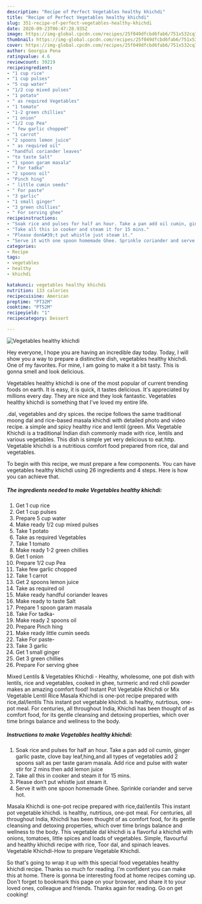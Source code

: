 ```yaml
---
description: "Recipe of Perfect Vegetables healthy khichdi"
title: "Recipe of Perfect Vegetables healthy khichdi"
slug: 351-recipe-of-perfect-vegetables-healthy-khichdi
date: 2020-09-23T06:47:28.935Z
image: https://img-global.cpcdn.com/recipes/25f049dfcbd6fab6/751x532cq70/vegetables-healthy-khichdi-recipe-main-photo.jpg
thumbnail: https://img-global.cpcdn.com/recipes/25f049dfcbd6fab6/751x532cq70/vegetables-healthy-khichdi-recipe-main-photo.jpg
cover: https://img-global.cpcdn.com/recipes/25f049dfcbd6fab6/751x532cq70/vegetables-healthy-khichdi-recipe-main-photo.jpg
author: Georgia Pena
ratingvalue: 4.6
reviewcount: 39219
recipeingredient:
- "1 cup rice"
- "1 cup pulses"
- "5 cup water"
- "1/2 cup mixed pulses"
- "1 potato"
- " as required Vegetables"
- "1 tomato"
- "1-2 green chillies"
- "1 onion"
- "1/2 cup Pea"
- " few garlic chopped"
- "1 carrot"
- "2 spoons lemon juice"
- " as required oil"
- "handful coriander leaves"
- "to taste Salt"
- "1 spoon garam masala"
- " For tadka"
- "2 spoons oil"
- "Pinch hing"
- " little cumin seeds"
- " For paste"
- "3 garlic"
- "1 small ginger"
- "3 green chillies"
- " For serving ghee"
recipeinstructions:
- "Soak rice and pulses for half an hour. Take a pan add oil cumin, ginger garlic paste, clove bay leaf,hing,and all types of vegetables add 2 spoons salt as per taste garam masala. Add rice and pulse with water stir for 2 mins then add lemon juice"
- "Take all this in cooker and steam it for 15 mins."
- "Please don&#39;t put whistle just steam it."
- "Serve it with one spoon homemade Ghee. Sprinkle coriander and serve hot."
categories:
- Recipe
tags:
- vegetables
- healthy
- khichdi

katakunci: vegetables healthy khichdi 
nutrition: 133 calories
recipecuisine: American
preptime: "PT32M"
cooktime: "PT52M"
recipeyield: "1"
recipecategory: Dessert

---
```



![Vegetables healthy khichdi](https://img-global.cpcdn.com/recipes/25f049dfcbd6fab6/751x532cq70/vegetables-healthy-khichdi-recipe-main-photo.jpg)

Hey everyone, I hope you are having an incredible day today. Today, I will show you a way to prepare a distinctive dish, vegetables healthy khichdi. One of my favorites. For mine, I am going to make it a bit tasty. This is gonna smell and look delicious.

Vegetables healthy khichdi is one of the most popular of current trending foods on earth. It is easy, it is quick, it tastes delicious. It's appreciated by millions every day. They are nice and they look fantastic. Vegetables healthy khichdi is something that I've loved my entire life.

.dal, vegetables and dry spices. the recipe follows the same traditional moong dal and rice-based masala khichdi with detailed photo and video recipe. a simple and spicy healthy rice and lentil (green. Mix Vegetable Khichdi is a traditional Indian dish commonly made with rice, lentils and various vegetables. This dish is simple yet very delicious to eat.http. Vegetable khichdi is a nutritious comfort food prepared from rice, dal and vegetables.


To begin with this recipe, we must prepare a few components. You can have vegetables healthy khichdi using 26 ingredients and 4 steps. Here is how you can achieve that.

<!--inarticleads1-->

##### The ingredients needed to make Vegetables healthy khichdi:

1. Get 1 cup rice
1. Get 1 cup pulses
1. Prepare 5 cup water
1. Make ready 1/2 cup mixed pulses
1. Take 1 potato
1. Take  as required Vegetables
1. Take 1 tomato
1. Make ready 1-2 green chillies
1. Get 1 onion
1. Prepare 1/2 cup Pea
1. Take  few garlic chopped
1. Take 1 carrot
1. Get 2 spoons lemon juice
1. Take  as required oil
1. Make ready handful coriander leaves
1. Make ready to taste Salt
1. Prepare 1 spoon garam masala
1. Take  For tadka-
1. Make ready 2 spoons oil
1. Prepare Pinch hing
1. Make ready  little cumin seeds
1. Take  For paste-
1. Take 3 garlic
1. Get 1 small ginger
1. Get 3 green chillies
1. Prepare  For serving ghee


Mixed Lentils &amp; Vegetables Khichdi - Healthy, wholesome, one pot dish with lentils, rice and vegetables, cooked in ghee, turmeric and red chili powder makes an amazing comfort food! Instant Pot Vegetable Khichdi or Mix Vegetable Lentil Rice Masala Khichdi is one-pot recipe prepared with rice,dal/lentils This instant pot vegetable khichdi. is healthy, nutrtious, one-pot meal. For centuries, all throughout India, Khichdi has been thought of as comfort food, for its gentle cleansing and detoxing properties, which over time brings balance and wellness to the body. 

<!--inarticleads2-->

##### Instructions to make Vegetables healthy khichdi:

1. Soak rice and pulses for half an hour. Take a pan add oil cumin, ginger garlic paste, clove bay leaf,hing,and all types of vegetables add 2 spoons salt as per taste garam masala. Add rice and pulse with water stir for 2 mins then add lemon juice
1. Take all this in cooker and steam it for 15 mins.
1. Please don&#39;t put whistle just steam it.
1. Serve it with one spoon homemade Ghee. Sprinkle coriander and serve hot.


Masala Khichdi is one-pot recipe prepared with rice,dal/lentils This instant pot vegetable khichdi. is healthy, nutrtious, one-pot meal. For centuries, all throughout India, Khichdi has been thought of as comfort food, for its gentle cleansing and detoxing properties, which over time brings balance and wellness to the body. This vegetable dal khichdi is a flavorful a khichdi with onions, tomatoes, little spices and loads of vegetables. Simple, flavourful and healthy khichdi recipe with rice, Toor dal, and spinach leaves. Vegetable Khichdi-How to prepare Vegetable Khichdi. 

So that's going to wrap it up with this special food vegetables healthy khichdi recipe. Thanks so much for reading. I'm confident you can make this at home. There is gonna be interesting food at home recipes coming up. Don't forget to bookmark this page on your browser, and share it to your loved ones, colleague and friends. Thanks again for reading. Go on get cooking!
